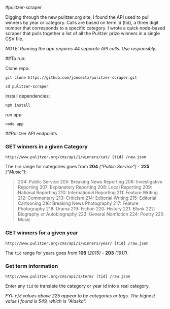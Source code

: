 #pulitzer-scraper

Digging through the new pulitzer.org site, I found the API used to pull winners by year or category. Calls are based on term id (tid), a three digit number that corresponds to a specific category. I wrote a quick node-based scraper that pulls together a list of all the Pulitzer prize winners in a single CSV file.

_NOTE: Running the app requires 44 separate API calls. Use responsibly._

##To run:

Clone repo:

`git clone https://github.com/jonseitz/pulitzer-scraper.git`

`cd pulitzer-scraper`

Install dependencies:

`npm install`

run app:

`node app`

##Pulitzer API endpoints

### GET winners in a given Category
`http://www.pulitzer.org/cms/api/1/winners/cat/ [tid] /raw.json`

The `tid` range for categories goes from **204** _("Public Service")_ - **225** _("Music")_: 

> 204: Public Service
> 205: Breaking News Reporting
> 206: Investigative Reporting
> 207: Explanatory Reporting
> 208: Local Reporting
> 209: National Reporting
> 210: International Reporting
> 211: Feature Writing
> 212: Commentary
> 213: Criticism
> 214: Editorial Writing
> 215: Editorial Cartooning
> 216: Breaking News Photography
> 217: Feature Photography
> 218: Drama
> 219: Fiction
> 220: History
> 221: _Blank_
> 222: Biography or Autobiography
> 223: General Nonfiction
> 224: Poetry
> 225: Music


### GET winners for a given year
`http://www.pulitzer.org/cms/api/1/winners/year/ [tid] /raw.json`

The `tid` range for years goes from **105** _(2015)_ - **203** _(1917)_. 


### Get term information
`http://www.pulitzer.org/cms/api/1/term/ [tid] /raw.json`

Enter any `tid` to translate the category or year id into a real category.

_FYI: `tid` values above 225 appear to be categories or tags. The highest value I found is 549, which is "Alaska"._ 